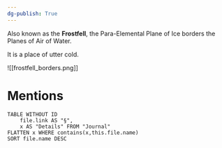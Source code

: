 ```yaml
---
dg-publish: True
---
```


Also known as the **Frostfell**, the Para-Elemental Plane of Ice borders the Planes of Air of Water. 

It is a place of utter cold.

![[frostfell_borders.png]]

# Mentions
```dataview
TABLE WITHOUT ID
	file.link AS "§", 
	x AS "Details" FROM "Journal"
FLATTEN x WHERE contains(x,this.file.name) 
SORT file.name DESC
```